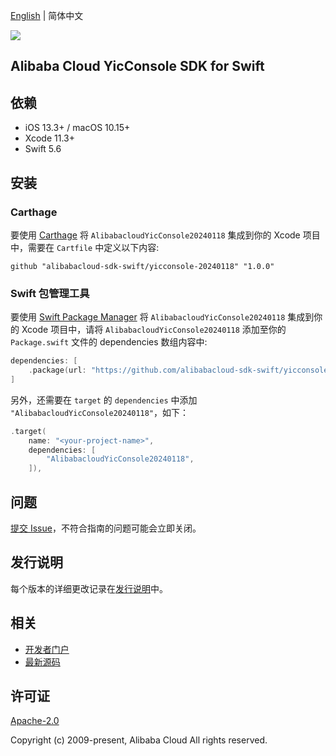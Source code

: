 [English](README.md) | 简体中文

![](https://aliyunsdk-pages.alicdn.com/icons/AlibabaCloud.svg)

## Alibaba Cloud YicConsole SDK for Swift

## 依赖

- iOS 13.3+ / macOS 10.15+
- Xcode 11.3+
- Swift 5.6

## 安装

### Carthage

要使用 [Carthage](https://github.com/Carthage/Carthage) 将 `AlibabacloudYicConsole20240118` 集成到你的 Xcode 项目中，需要在 `Cartfile` 中定义以下内容:

```ogdl
github "alibabacloud-sdk-swift/yicconsole-20240118" "1.0.0"
```

### Swift 包管理工具

要使用 [Swift Package Manager](https://swift.org/package-manager/) 将 `AlibabacloudYicConsole20240118` 集成到你的 Xcode 项目中，请将 `AlibabacloudYicConsole20240118` 添加至你的 `Package.swift` 文件的 dependencies 数组内容中:

```swift
dependencies: [
    .package(url: "https://github.com/alibabacloud-sdk-swift/yicconsole-20240118.git", from: "1.0.0")
]
```

另外，还需要在 `target` 的 `dependencies` 中添加 `"AlibabacloudYicConsole20240118"`，如下：

```swift
.target(
    name: "<your-project-name>",
    dependencies: [
        "AlibabacloudYicConsole20240118",
    ]),
```

## 问题

[提交 Issue](https://github.com/alibabacloud-sdk-swift/yicconsole-20240118/issues/new)，不符合指南的问题可能会立即关闭。

## 发行说明

每个版本的详细更改记录在[发行说明](./ChangeLog.txt)中。

## 相关

* [开发者门户](https://next.api.aliyun.com/home)
* [最新源码](https://github.com/alibabacloud-sdk-swift/yicconsole-20240118)

## 许可证

[Apache-2.0](http://www.apache.org/licenses/LICENSE-2.0)

Copyright (c) 2009-present, Alibaba Cloud All rights reserved.
